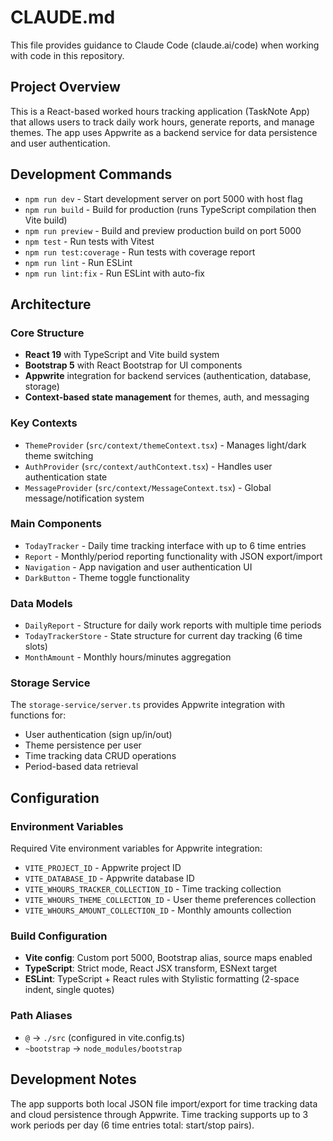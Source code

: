 # CLAUDE.md

This file provides guidance to Claude Code (claude.ai/code) when working with code in this repository.

## Project Overview

This is a React-based worked hours tracking application (TaskNote App) that allows users to track daily work hours, generate reports, and manage themes. The app uses Appwrite as a backend service for data persistence and user authentication.

## Development Commands

- `npm run dev` - Start development server on port 5000 with host flag
- `npm run build` - Build for production (runs TypeScript compilation then Vite build)
- `npm run preview` - Build and preview production build on port 5000
- `npm test` - Run tests with Vitest
- `npm run test:coverage` - Run tests with coverage report
- `npm run lint` - Run ESLint
- `npm run lint:fix` - Run ESLint with auto-fix

## Architecture

### Core Structure
- **React 19** with TypeScript and Vite build system
- **Bootstrap 5** with React Bootstrap for UI components
- **Appwrite** integration for backend services (authentication, database, storage)
- **Context-based state management** for themes, auth, and messaging

### Key Contexts
- `ThemeProvider` (`src/context/themeContext.tsx`) - Manages light/dark theme switching
- `AuthProvider` (`src/context/authContext.tsx`) - Handles user authentication state
- `MessageProvider` (`src/context/MessageContext.tsx`) - Global message/notification system

### Main Components
- `TodayTracker` - Daily time tracking interface with up to 6 time entries
- `Report` - Monthly/period reporting functionality with JSON export/import
- `Navigation` - App navigation and user authentication UI
- `DarkButton` - Theme toggle functionality

### Data Models
- `DailyReport` - Structure for daily work reports with multiple time periods
- `TodayTrackerStore` - State structure for current day tracking (6 time slots)
- `MonthAmount` - Monthly hours/minutes aggregation

### Storage Service
The `storage-service/server.ts` provides Appwrite integration with functions for:
- User authentication (sign up/in/out)
- Theme persistence per user
- Time tracking data CRUD operations
- Period-based data retrieval

## Configuration

### Environment Variables
Required Vite environment variables for Appwrite integration:
- `VITE_PROJECT_ID` - Appwrite project ID
- `VITE_DATABASE_ID` - Appwrite database ID
- `VITE_WHOURS_TRACKER_COLLECTION_ID` - Time tracking collection
- `VITE_WHOURS_THEME_COLLECTION_ID` - User theme preferences collection
- `VITE_WHOURS_AMOUNT_COLLECTION_ID` - Monthly amounts collection

### Build Configuration
- **Vite config**: Custom port 5000, Bootstrap alias, source maps enabled
- **TypeScript**: Strict mode, React JSX transform, ESNext target
- **ESLint**: TypeScript + React rules with Stylistic formatting (2-space indent, single quotes)

### Path Aliases
- `@` → `./src` (configured in vite.config.ts)
- `~bootstrap` → `node_modules/bootstrap`

## Development Notes

The app supports both local JSON file import/export for time tracking data and cloud persistence through Appwrite. Time tracking supports up to 3 work periods per day (6 time entries total: start/stop pairs).